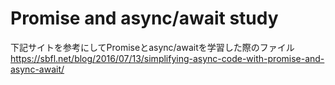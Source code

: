 # Promise and async/await study

下記サイトを参考にしてPromiseとasync/awaitを学習した際のファイル
https://sbfl.net/blog/2016/07/13/simplifying-async-code-with-promise-and-async-await/
